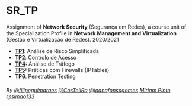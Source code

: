 # SR_TP
Assignment of **Network Security** (Segurança em Redes), a course unit of the Specialization Profile in **Network Management and Virtualization** (Gestão e Virtualização de Redes). 2020/2021

- **[TP1](https://github.com/joanafonsogomes/SR/tree/main/TP1)**: Análise de Risco Simplificada
- **[TP2](https://github.com/joanafonsogomes/SR/tree/main/TP2)**: Controlo de Acesso
- **[TP4](https://github.com/joanafonsogomes/SR/tree/main/TP4):** Análise de Trâfego
- **[TP5](https://github.com/joanafonsogomes/SR/tree/main/TP5):** Práticas com Firewalls (IPTables)
- **[TP6](https://github.com/joanafonsogomes/SR/tree/main/TP6)**: Penetration Testing

###### By [@filipeguimaraes](https://github.com/filipeguimaraes) [@CosTeiiRa](https://github.com/CosTeiiRa) [@joanafonsogomes](https://github.com/joanafonsogomes) [Miriam Pinto](https://github.com/a42040) [@simao133](https://github.com/simao133)
